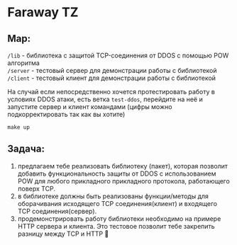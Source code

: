 # Faraway TZ

## Map:
`/lib` - библиотека с защитой TCP-соединения от DDOS с помощью POW алгоритма <br>
`/server` - тестовый сервер для демонстрации работы с библиотекой <br>
`/client` - тестовый клиент для демонстрации работы с библиотекой <br>

На случай если непосредственно хочется протестировать работу в условиях DDOS атаки, есть ветка `test-ddos`, перейдите на неё и запустите сервер и клиент командами (цифры можно подкорректировать так как вы хотите)
```
make up
```

## Задача:

1) предлагаем тебе реализовать библиотеку (пакет), которая позволит добавить функциональность защиты от 
    DDOS с использованием POW для любого прикладного прикладного протокола, работающего поверх TCP.
2) в библиотеке должны быть реализованы функции/методы для оборачивания исходящего TCP соединения(клиент) и входящего TCP соединения(сервер). 
3) продемонстрировать работу библиотеки необходимо на примере HTTP сервера и клиента.
Это тестовое позволит тебе  закрепить разницу между TCP и HTTP 🙂
